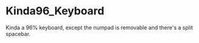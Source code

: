 # Kinda96_Keyboard
Kinda a 96% keyboard, except the numpad is removable and there's a split spacebar.

